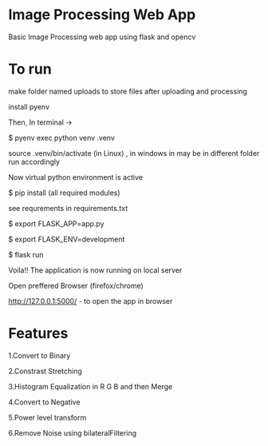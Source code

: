 # Image Processing Web App
Basic Image Processing web app using flask and opencv

# To run

make folder named uploads to store files after uploading and processing

install pyenv

Then,
In terminal -> 

$ pyenv exec python venv .venv

 source .venv/bin/activate (in Linux) , in windows in may be in different folder run accordingly
 
 Now virtual python environment is active
 
 $ pip install (all required modules)
 
 see requrements in requirements.txt

$ export FLASK_APP=app.py

$ export FLASK_ENV=development

$ flask run

Voila!! The application is now running on local server

Open preffered Browser (firefox/chrome)

http://127.0.0.1:5000/ - to open the app in browser

# Features

1.Convert to Binary

2.Constrast Stretching

3.Histogram Equalization in R G B and then Merge

4.Convert to Negative

5.Power level transform

6.Remove Noise using bilateralFiltering
